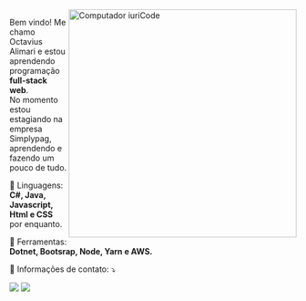 <img src="https://raw.githubusercontent.com/MicaelliMedeiros/micaellimedeiros/master/image/computer-illustration.png" min-width="400px" max-width="400px" width="400px" align="right" alt="Computador iuriCode">

<p align="left"> 
  Bem vindo! Me chamo Octavius Alimari e estou aprendendo programação <strong>full-stack web</strong>.<br>
  No momento estou estagiando na empresa Simplypag, aprendendo e fazendo um pouco de tudo.
</p>

<p align="left">
  🦄 Linguagens: <strong>C#, Java, Javascript, Html e CSS</strong> por enquanto.
</p>

<p align="left">
  💼 Ferramentas: <strong>Dotnet, Bootsrap, Node, Yarn e AWS.</strong>
</p>

<p align="left">
  💌 Informações de contato: ⤵️
</p>

<p align="left">
  <a href="mailto:octaviusalimari654@gmail.com" alt="Gmail">
  <img src="https://img.shields.io/badge/-Gmail-FF0000?style=flat-square&labelColor=FF0000&logo=gmail&logoColor=white&link=LINK-DO-SEU-EMAIL" /></a>

  <a href="https://api.whatsapp.com/send?phone=5511942406917hatsApp">
  <img src="https://img.shields.io/badge/-WhatsApp-25d366?style=flat-square&labelColor=25d366&logo=whatsapp&logoColor=white&link=API-DO-SEU-WHATSAPP"/></a>
